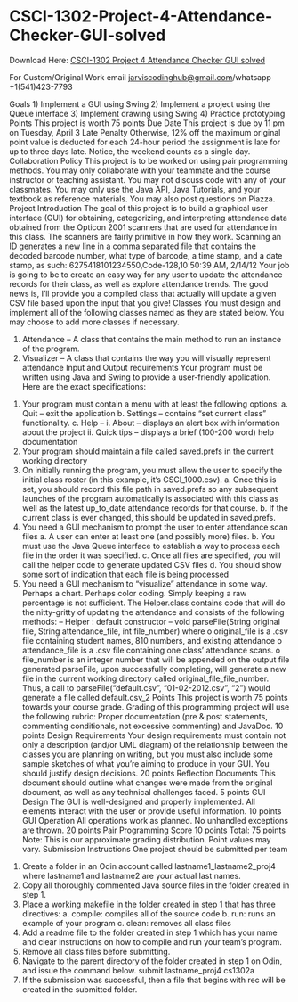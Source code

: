 # CSCI-1302-Project-4-Attendance-Checker-GUI-solved

Download Here: [CSCI-1302 Project 4 Attendance Checker GUI solved](https://jarviscodinghub.com/assignment/project-4-attendance-checker-gui-solution/)

For Custom/Original Work email jarviscodinghub@gmail.com/whatsapp +1(541)423-7793

Goals 1) Implement a GUI using Swing
2) Implement a project using the Queue interface
3) Implement drawing using Swing
4) Practice prototyping
Points This project is worth 75 points
Due Date This project is due by 11 pm on Tuesday, April 3
Late Penalty Otherwise, 12% off the maximum original point value is deducted for each
24-hour period the assignment is late for up to three days late.
Notice, the weekend counts as a single day.
Collaboration Policy This project is to be worked on using pair programming methods. You may
only collaborate with your teammate and the course instructor or teaching
assistant. You may not discuss code with any of your classmates. You may
only use the Java API, Java Tutorials, and your textbook as reference
materials. You may also post questions on Piazza.
Project Introduction
The goal of this project is to build a graphical user interface (GUI) for obtaining, categorizing, and
interpreting attendance data obtained from the Opticon 2001 scanners that are used for attendance in
this class. The scanners are fairly primitive in how they work. Scanning an ID generates a new line in a
comma separated file that contains the decoded barcode number, what type of barcode, a time stamp,
and a date stamp, as such:
6275418101234550,Code-128,10:50:39 AM, 2/14/12
Your job is going to be to create an easy way for any user to update the attendance records for their
class, as well as explore attendance trends. The good news is, I’ll provide you a compiled class that
actually will update a given CSV file based upon the input that you give!
Classes
You must design and implement all of the following classes named as they are stated below. You may
choose to add more classes if necessary.
1. Attendance – A class that contains the main method to run an instance of the program.
2. Visualizer – A class that contains the way you will visually represent attendance
Input and Output requirements
Your program must be written using Java and Swing to provide a user-friendly application. Here are the
exact specifications:
1) Your program must contain a menu with at least the following options:
a. Quit – exit the application
b. Settings – contains “set current class” functionality.
c. Help –
i. About – displays an alert box with information about the project
ii. Quick tips – displays a brief (100-200 word) help documentation
2) Your program should maintain a file called saved.prefs in the current working directory
3) On initially running the program, you must allow the user to specify the initial class roster (in
this example, it’s CSCI_1000.csv).
a. Once this is set, you should record this file path in saved.prefs so any subsequent
launches of the program automatically is associated with this class as well as the latest
up_to_date attendance records for that course.
b. If the current class is ever changed, this should be updated in saved.prefs.
4) You need a GUI mechanism to prompt the user to enter attendance scan files
a. A user can enter at least one (and possibly more) files.
b. You must use the Java Queue interface to establish a way to process each file in the
order it was specified.
c. Once all files are specified, you will call the helper code to generate updated CSV files
d. You should show some sort of indication that each file is being processed
5) You need a GUI mechanism to “visualize” attendance in some way. Perhaps a chart. Perhaps
color coding. Simply keeping a raw percentage is not sufficient.
The Helper.class contains code that will do the nitty-gritty of updating the attendance and consists
of the following methods:
– Helper : default constructor
– void parseFile(String original file, String attendance_file, int
file_number) where
o original_file is a .csv file containing student names, 810 numbers, and existing
attendance
o attendance_file is a .csv file containing one class’ attendance scans.
o file_number is an integer number that will be appended on the output file
generated
parseFile, upon successfully completing, will generate a new file in the current working directory
called original_file_file_number. Thus, a call to parseFile(“default.csv”, “01-02-2012.csv”, “2”)
would generate a file called default.csv_2
Points
This project is worth 75 points towards your course grade. Grading of this programming project will use
the following rubric:
Proper documentation
(pre & post statements, commenting conditionals, not excessive commenting) and
JavaDoc.
10 points
Design Requirements
Your design requirements must contain not only a description (and/or UML diagram)
of the relationship between the classes you are planning on writing, but you must
also include some sample sketches of what you’re aiming to produce in your GUI.
You should justify design decisions.
20 points
Reflection Documents
This document should outline what changes were made from the original document,
as well as any technical challenges faced.
5 points
GUI Design
The GUI is well-designed and properly implemented. All elements interact with the
user or provide useful information.
10 points
GUI Operation
All operations work as planned. No unhandled exceptions are thrown.
20 points
Pair Programming Score 10 points
Total: 75 points
Note: This is our approximate grading distribution. Point values may vary.
Submission Instructions
One project should be submitted per team
1. Create a folder in an Odin account called lastname1_lastname2_proj4 where lastname1 and
lastname2 are your actual last names.
2. Copy all thoroughly commented Java source files in the folder created in step 1.
3. Place a working makefile in the folder created in step 1 that has three directives:
a. compile: compiles all of the source code
b. run: runs an example of your program
c. clean: removes all class files
4. Add a readme file to the folder created in step 1 which has your name and clear instructions on
how to compile and run your team’s program.
5. Remove all class files before submitting.
6. Navigate to the parent directory of the folder created in step 1 on Odin, and issue the command
below.
submit lastname_proj4 cs1302a
7. If the submission was successful, then a file that begins with rec will be created in the
submitted folder.
